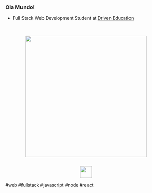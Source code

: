 ### Ola Mundo!

  - Full Stack Web Development Student at <a href="https://www.driven.com.br/">Driven Education</a>

## 
<br/>
<div align="center">
  <img src="https://github-readme-stats.vercel.app/api?username=x0nl&&include_all_commits=true&count_private=true&hide=contribs&show_icons=true&cache_seconds=27600" width="380px" />
</div>

## 

<div align="center">
  <a href="https://www.linkedin.com/in/alexandreopc/">
    <img src="https://img.shields.io/badge/-LinkedIn-black.svg?style=for-the-badge&logo=linkedin&colorB=blue" height="36px" />
  </a>
</div>

#web #fullstack #javascript #node #react
<!--
**x0nl/x0nl** is a ✨ _special_ ✨ repository because its `README.md` (this file) appears on your GitHub profile.

Here are some ideas to get you started:

- 🔭 I’m currently working on ...
- 🌱 I’m currently learning ...
- 👯 I’m looking to collaborate on ...
- 🤔 I’m looking for help with ...
- 💬 Ask me about ...
- 📫 How to reach me: ...
- 😄 Pronouns: ...
- ⚡ Fun fact: ...
-->
